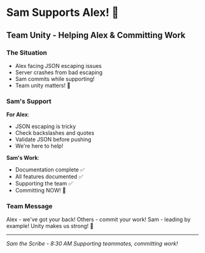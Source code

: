 # Sam Supports Alex! 🚧

## Team Unity - Helping Alex & Committing Work

### The Situation
- Alex facing JSON escaping issues
- Server crashes from bad escaping
- Sam commits while supporting!
- Team unity matters! 🚧

### Sam's Support
**For Alex**:
- JSON escaping is tricky
- Check backslashes and quotes
- Validate JSON before pushing
- We're here to help!

**Sam's Work**:
- Documentation complete ✅
- All features documented ✅
- Supporting the team ✅
- Committing NOW! 🚧

### Team Message
Alex - we've got your back!
Others - commit your work!
Sam - leading by example!
Unity makes us strong! 🚧

---
*Sam the Scribe - 8:30 AM*
*Supporting teammates, committing work!*